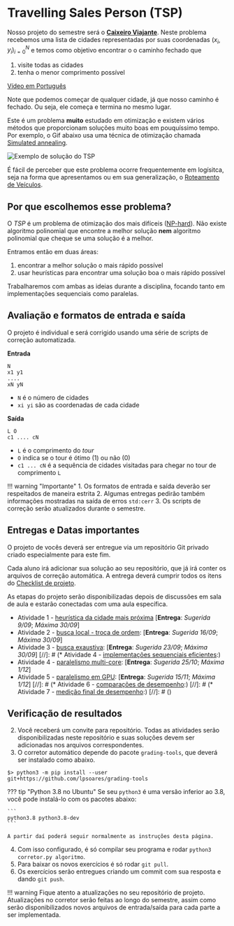 # Travelling Sales Person (TSP)

Nosso projeto do semestre será o [**Caixeiro Viajante**](https://en.wikipedia.org/wiki/Travelling_salesman_problem). Neste problema recebemos uma lista de cidades representadas por suas coordenadas  $(x_i, y_i)_{i=0}^N$  e temos como objetivo encontrar o o caminho fechado que

1. visite todas as cidades
2. tenha o menor comprimento possível

[Vídeo em Português](https://www.youtube.com/watch?v=_vKMyRj855A)

Note que podemos começar de qualquer cidade, já que nosso caminho é fechado. Ou seja, ele começa e termina no mesmo lugar.

Este é um problema **muito** estudado em otimização e existem vários métodos que proporcionam soluções muito boas em pouquíssimo tempo. Por exemplo, o Gif abaixo usa uma técnica de otimização chamada [Simulated annealing](https://en.wikipedia.org/wiki/Simulated_annealing).

![Exemplo de solução do TSP](https://upload.wikimedia.org/wikipedia/commons/thumb/1/10/Travelling_salesman_problem_solved_with_simulated_annealing.gif/220px-Travelling_salesman_problem_solved_with_simulated_annealing.gif)

É fácil de perceber que este problema ocorre frequentemente em logísitca, seja na forma que apresentamos ou em sua generalização, o [Roteamento de Veículos](https://en.wikipedia.org/wiki/Vehicle_routing_problem).

## Por que escolhemos esse problema?

O *TSP* é um problema de otimização dos mais difíceis ([NP-hard](https://en.wikipedia.org/wiki/NP-hardness)). Não existe algoritmo polinomial que encontre a melhor solução **nem** algoritmo polinomial que cheque se uma solução é a melhor.

Entramos então em duas áreas:

1. encontrar a melhor solução o mais rápido possível
2. usar heurísticas para encontrar uma solução boa o mais rápido possível

Trabalharemos com ambas as ideias durante a disciplina, focando tanto em implementações sequenciais como paralelas.

## Avaliação e formatos de entrada e saída

O projeto é individual e será corrigido usando uma série de scripts de correção automatizada.

**Entrada**
```
N
x1 y1
....
xN yN
```

* `N` é o número de cidades
* `xi yi` são as coordenadas de cada cidade

**Saída**
```
L O
c1 .... cN
```

* `L` é o comprimento do *tour*
* `O` indica se o tour é ótimo (1) ou não (0)
* `c1 ... cN` é a sequência de cidades visitadas para chegar no tour de comprimento `L`

!!! warning "Importante"
    1. Os formatos de entrada e saída deverão ser respeitados de maneira estrita
    2. Algumas entregas pedirão também informações mostradas na saída de erros `std:cerr`
    3. Os scripts de correção serão atualizados durante o semestre.

## Entregas e Datas importantes

O projeto de vocês deverá ser entregue via um repositório Git privado criado especialmente para este fim.

Cada aluno irá adicionar sua solução ao seu repositório, que já irá conter os arquivos de correção automática. A entrega deverá cumprir todos os itens do [Checklist de projeto](checklist.md).

As etapas do projeto serão disponibilizadas depois de discussões em sala de aula e estarão conectadas com uma aula específica.

* Atividade 1 - [heurística da cidade mais próxima](heuristica) [__Entrega__: _Sugerida 9/09_; _Máxima 30/09_]
* Atividade 2 - [busca local - troca de ordem](busca-local): [__Entrega__: _Sugerida 16/09_; _Máxima 30/09_]
* Atividade 3 - [busca exaustiva](busca-exaustiva): [__Entrega__: _Sugerida 23/09_; _Máxima 30/09_]
[//]: # (* Atividade 4 - [implementações sequenciais eficientes](desempenho-sequencial):)
* Atividade 4 - [paralelismo multi-core](multi-core): [__Entrega__: _Sugerida 25/10_; _Máxima 1/12_]
* Atividade 5 - [paralelismo em GPU](gpu): [__Entrega__: _Sugerida 15/11_; _Máxima 1/12_]
[//]: # (* Atividade 6 - [comparações de desempenho](relatorio):)
[//]: # (* Atividade 7 - [medição final de desempenho](desempenho-final):)
[//]: # ()

## Verificação de resultados

2. Você receberá um convite para repositório. Todas as atividades serão disponibilizadas neste repositório e suas soluções devem ser adicionadas nos arquivos correspondentes.
3. O corretor automático depende do pacote `grading-tools`, que deverá ser instalado como abaixo.

```shell
$> python3 -m pip install --user git+https://github.com/lpsoares/grading-tools
```

??? tip "Python 3.8 no Ubuntu"
    Se seu `python3` é uma versão inferior ao 3.8, você pode instalá-lo com os pacotes abaixo:

    ```
    python3.8 python3.8-dev
    ```

    A partir daí poderá seguir normalmente as instruções desta página.

4. Com isso configurado, é só compilar seu programa e rodar `python3 corretor.py algoritmo`.
5. Para baixar os novos exercícios é só rodar `git pull`.
6. Os exercícios serão entregues criando um commit com sua resposta e dando `git push`.

!!! warning
    Fique atento a atualizações no seu repositório de projeto. Atualizações no corretor serão feitas ao longo do semestre, assim como serão disponibilizados novos arquivos de entrada/saída para cada parte a ser implementada.
